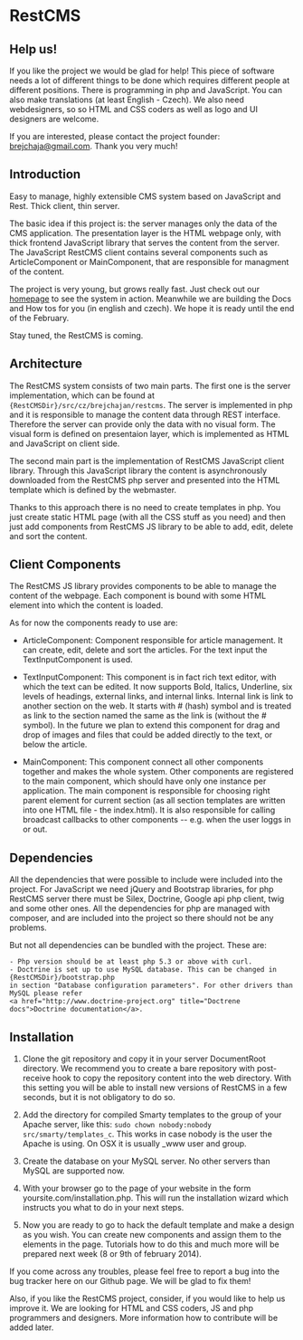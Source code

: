RestCMS
==================

Help us!
------------------
If you like the project we would be glad for help! This piece of software needs a lot of 
different things to be done which requires different people at different positions.
There is programming in php and JavaScript. You can also make translations (at least English - Czech).
We also need webdesigners, so so HTML and CSS coders as well as logo and UI designers are welcome.

If you are interested, please contact the project founder: brejchaja@gmail.com.
Thank you very much!

Introduction
------------------

Easy to manage, highly extensible CMS system based on JavaScript and Rest. Thick client, thin server.

The basic idea if this project is: the server manages only the data of the CMS application.
The presentation layer is the HTML webpage only, with thick frontend JavaScript library that
serves the content from the server. The JavaScript RestCMS client contains several components
such as ArticleComponent or MainComponent, that are responsible for managment of the content.

The project is very young, but grows really fast. Just check out our 
<a href="http://restcms.brejchajan.cz/#homeEn">homepage</a> to see the system in action. Meanwhile we are
building the Docs and How tos for you (in english and czech). We hope it is ready until 
the end of the February.

Stay tuned, the RestCMS is coming.

Architecture
------------------
The RestCMS system consists of two main parts. The first one is the server implementation, 
which can be found at ```{RestCMSDir}/src/cz/brejchajan/restcms```. The server is implemented in 
php and it is responsible to manage the content data through REST interface. Therefore
the server can provide only the data with no visual form. The visual form is defined on
presentaion layer, which is implemented as HTML and JavaScript on client side.

The second main part is the implementation of RestCMS JavaScript client library. Through
this JavaScript library the content is asynchronously downloaded from the RestCMS php server
and presented into the HTML template which is defined by the webmaster.

Thanks to this approach there is no need to create templates in php. You just create 
static HTML page (with all the CSS stuff as you need) and then just add components from
RestCMS JS library to be able to add, edit, delete and sort the content.

Client Components
-----------------
The RestCMS JS library provides components to be able to manage the content of the webpage.
Each component is bound with some HTML element into which the content is loaded.

As for now the components ready to use are:

- ArticleComponent: Component responsible for article management. It can create, edit,
delete and sort the articles. For the text input the TextInputComponent is used.

- TextInputComponent: This component is in fact rich text editor, with which the text
can be edited. It now supports Bold, Italics, Underline, six levels of headings, external
links, and internal links. Internal link is link to another section on the web. It starts
with # (hash) symbol and is treated as link to the section named the same as the link is
(without the # symbol). In the future we plan to extend this component for drag and drop
of images and files that could be added directly to the text, or below the article.

- MainComponent: This component connect all other components together and makes the whole
system. Other components are registered to the main component, which should have only one 
instance per application. The main component is responsible for choosing right parent 
element for current section (as all section templates are written into one HTML file -
the index.html). It is also responsible for calling broadcast callbacks to other 
components -- e.g. when the user loggs in or out.
							
Dependencies
------------------
All the dependencies that were possible to include were included into the project. For JavaScript
we need jQuery and Bootstrap libraries, for php RestCMS server there must be Silex, Doctrine,
Google api php client, twig and some other ones. All the dependencies for php are managed with 
composer, and are included into the project so there should not be any problems.

But not all dependencies can be bundled with the project. These are:
	
	- Php version should be at least php 5.3 or above with curl.
	- Doctrine is set up to use MySQL database. This can be changed in {RestCMSDir}/bootstrap.php
	in section "Database configuration parameters". For other drivers than MySQL please refer
 	<a href="http://www.doctrine-project.org" title="Doctrene docs">Doctrine documentation</a>.
 	
Installation
------------------

1) Clone the git repository and copy it in your server DocumentRoot directory. We recommend you
to create a bare repository with post-receive hook to copy the repository content into the web
directory. With this setting you will be able to install new versions of RestCMS in a few seconds,
but it is not obligatory to do so.

2) Add the directory for compiled Smarty templates to the group of your Apache server, like this:
```sudo chown nobody:nobody src/smarty/templates_c```. This works in case nobody is the user the Apache
is using. On OSX it is usually _www user and group.

3) Create the database on your MySQL server. No other servers than MySQL are supported now.

4) With your browser go to the page of your website in the form yoursite.com/installation.php.
This will run the installation wizard which instructs you what to do in your next steps.

5) Now you are ready to go to hack the default template and make a design as you wish. You can
create new components and assign them to the elements in the page. Tutorials how to do this and
much more will be prepared next week (8 or 9th of february 2014).

If you come across any troubles, please feel free to report a bug into the bug tracker here on our
Github page. We will be glad to fix them!

Also, if you like the RestCMS project, consider, if you would like to help us improve it. We are
looking for HTML and CSS coders, JS and php programmers and designers. More information how to contribute
will be added later.




							


